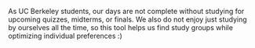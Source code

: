 As UC Berkeley students, our days are not complete without studying for upcoming quizzes, midterms, or finals. We also do not enjoy just studying by ourselves all the time, so this tool helps us find study groups while optimizing individual preferences :)
